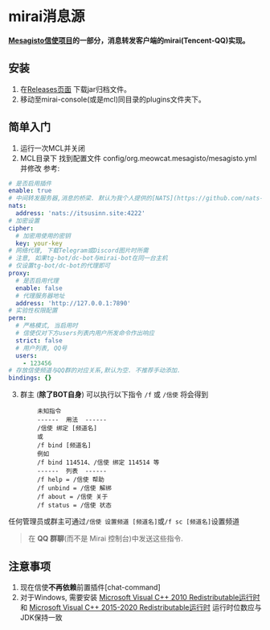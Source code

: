 # mirai消息源
**[Mesagisto信使项目](https://github.com/MeowCat-Studio/mesagisto)的一部分，消息转发客户端的mirai(Tencent-QQ)实现。**

## 安装
  1. 在[Releases页面](https://github.com/MeowCat-Studio/mirai-message-source/releases) 下载jar归档文件。
  2. 移动至mirai-console(或是mcl)同目录的plugins文件夹下。
## 简单入门
  1. 运行一次MCL并关闭
  2. MCL目录下 找到配置文件 config/org.meowcat.mesagisto/mesagisto.yml 并修改
  参考:
  ```yaml
  # 是否启用插件
  enable: true
  # 中间转发服务器,消息的桥梁. 默认为我个人提供的[NATS](https://github.com/nats-io/nats-server)服务器
  nats:
    address: 'nats://itsusinn.site:4222'
  # 加密设置
  cipher:
    # 加密用使用的密钥
    key: your-key
  # 网络代理, 下载Telegram或Discord图片时所需
  # 注意, 如果tg-bot/dc-bot与mirai-bot在同一台主机
  # 仅设置tg-bot/dc-bot的代理即可
  proxy:
    # 是否启用代理
    enable: false
    # 代理服务器地址
    address: 'http://127.0.0.1:7890'
  # 实验性权限配置
  perm: 
    # 严格模式, 当启用时
    # 信使仅对下方users列表内用户所发命令作出响应
    strict: false
    # 用户列表, QQ号
    users: 
      - 123456
  # 存放信使频道与QQ群的对应关系,默认为空. 不推荐手动添加.
  bindings: {}
  ```
  3. 群主 (**除了BOT自身**) 可以执行以下指令 `/f` 或 `/信使` 将会得到
  ```
          未知指令
          ------  用法  ------
          /信使 绑定 [频道名]
          或 
          /f bind [频道名]
          例如
          /f bind 114514、/信使 绑定 114514 等
          ------  列表  ------
          /f help = /信使 帮助
          /f unbind = /信使 解绑
          /f about = /信使 关于
          /f status = /信使 状态
  ```
  任何管理员或群主可通过`/信使 设置频道 [频道名]`或`/f sc [频道名]`设置频道

  > 在 **QQ 群聊**(而不是 Mirai 控制台)中发送这些指令.
## 注意事项
  1. 现在信使**不再依赖**前置插件[chat-command]
  2. 对于Windows, 需要安装 [Microsoft Visual C++ 2010 Redistributable运行时](https://www.microsoft.com/en-us/download/details.aspx?id=26999) 和 [Microsoft Visual C++ 2015-2020 Redistributable运行时](https://docs.microsoft.com/en-us/cpp/windows/latest-supported-vc-redist?view=msvc-170) 运行时位数应与JDK保持一致
